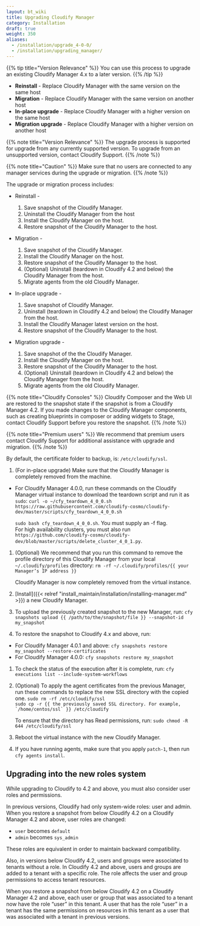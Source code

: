 ```yaml
---
layout: bt_wiki
title: Upgrading Cloudify Manager
category: Installation
draft: true
weight: 350
aliases:
  - /installation/upgrade_4-0-0/
  - /installation/upgrading_manager/
---
```


{{% tip title="Version Relevance" %}}
You can use this process to upgrade an existing Cloudify Manager 4.x to a later version.
{{% /tip %}}

* **Reinstall** - Replace Cloudify Manager with the same version on the same host
* **Migration** - Replace Cloudify Manager with the same version on another host
* **In-place upgrade** - Replace Cloudify Manager with a higher version on the same host
* **Migration upgrade** - Replace Cloudify Manager with a higher version on another host

{{% note title="Version Relevance" %}}
The upgrade process is supported for upgrade from any currently supported version. To upgrade from an unsupported version, contact Cloudify Support.
{{% /note %}}

{{% note title="Caution" %}}
Make sure that no users are connected to any manager services during the upgrade or migration.
{{% /note %}}

The upgrade or migration process includes:

* Reinstall -

  1. Save snapshot of the Cloudify Manager.
  1. Uninstall the Cloudify Manager from the host
  1. Install the Cloudify Manager on the host.
  1. Restore snapshot of the Cloudify Manager to the host.

* Migration -

  1. Save snapshot of the Cloudify Manager.
  1. Install the Cloudify Manager on the host.
  1. Restore snapshot of the Cloudify Manager to the host.
  1. (Optional) Uninstall (teardown in Cloudify 4.2 and below) the Cloudify Manager from the host.
  1. Migrate agents from the old Cloudify Manager.

* In-place upgrade -

  1. Save snapshot of Cloudify Manager.
  1. Uninstall (teardown in Cloudify 4.2 and below) the Cloudify Manager from the host.
  1. Install the Cloudify Manager latest version on the host.
  1. Restore snapshot of the Cloudify Manager to the host.

* Migration upgrade -

  1. Save snapshot of the the Cloudify Manager.
  1. Install the Cloudify Manager on the host.
  1. Restore snapshot of the Cloudify Manager to the host.
  1. (Optional) Uninstall (teardown in Cloudify 4.2 and below) the Cloudify Manager from the host.
  1. Migrate agents from the old Cloudify Manager.

{{% note title="Cloudify Consoles" %}}
Cloudify Composer and the Web UI are restored to the snapshot state if the snapshot is from a Cloudify Manager 4.2. If you made changes to the Cloudify Manager components, such as creating blueprints in composer or adding widgets to Stage, contact Cloudify Support before you restore the snapshot.
{{% /note %}}

{{% note title="Premium users" %}}
We recommend that premium users contact Cloudify Support for additional assistance with upgrade and migration.
{{% /note %}}

  By default, the certificate folder to backup, is: `/etc/cloudify/ssl`.

1. (For in-place upgrade) Make sure that the Cloudify Manager is completely removed from the machine.

  * For Cloudify Manager 4.0.0, run these commands on the Cloudify Manager virtual instance to download the teardown script and run it as `sudo`:
      ```curl -o ~/cfy_teardown_4_0_0.sh https://raw.githubusercontent.com/cloudify-cosmo/cloudify-dev/master/scripts/cfy_teardown_4_0_0.sh```<br>

      ```sudo bash cfy_teardown_4_0_0.sh```. You must supply an -f flag.<br>
      For high availability clusters, you must also run ```https://github.com/cloudify-cosmo/cloudify-dev/blob/master/scripts/delete_cluster_4_0_1.py```.

1. (Optional) We recommend that you run this command to remove the profile directory of this Cloudify Manager from your local `~/.cloudify/profiles` directory:
   ```rm -rf ~/.cloudify/profiles/{{ your Manager’s IP address }}```

    Cloudify Manager is now completely removed from the virtual instance.

1. [Install]({{< relref "install_maintain/installation/installing-manager.md" >}}) a new Cloudify Manager.

1. To upload the previously created snapshot to the new Manager, run:
   ```cfy snapshots upload {{ /path/to/the/snapshot/file }} --snapshot-id my_snapshot```<br>

1. To restore the snapshot to Cloudify 4.x and above, run: <br>

  * For Cloudify Manager 4.0.1 and above: ```cfy snapshots restore my_snapshot --restore-certificates```
  * For Cloudify Manager 4.0.0: ```cfy snapshots restore my_snapshot```

1. To check the status of the execution after it is complete, run:
   ```cfy executions list --include-system-workflows```

1. (Optional) To apply the agent certificates from the previous Manager, run these commands to replace the new SSL directory with the copied one.
      ```sudo rm -rf /etc/cloudify/ssl```<br>
      ```sudo cp -r {{ the previously saved SSL directory. For example, `/home/centos/ssl` }} /etc/cloudify```

      To ensure that the directory has Read permissions, run:
      ```sudo chmod -R 644 /etc/cloudify/ssl```

1. Reboot the virtual instance with the new Cloudify Manager.

1. If you have running agents, make sure that you apply `patch-1`, then run `cfy agents install`.


## Upgrading into the new roles system

While upgrading to Cloudify to 4.2 and above, you must also consider user roles and permissions.

In previous versions, Cloudify had only system-wide roles: user and admin. When you restore a snapshot from below Cloudify 4.2 on a Cloudify Manager 4.2 and above, user roles are changed:

- `user` becomes `default`
- `admin` becomes `sys_admin`

These roles are equivalent in order to maintain backward compatibility.

Also, in versions below Cloudify 4.2, users and groups were associated to tenants without a role. In Cloudify 4.2 and above, users and groups are added to a tenant with a specific role. The role affects the user and group permissions to access tenant resources.

When you restore a snapshot from below Cloudify 4.2 on a Cloudify Manager 4.2 and above, each user or group that was associated to a tenant now have the role “user” in this tenant. A user that has the role “user” in a tenant has the same permissions on resources in this tenant as a user that was associated with a tenant in previous versions.
